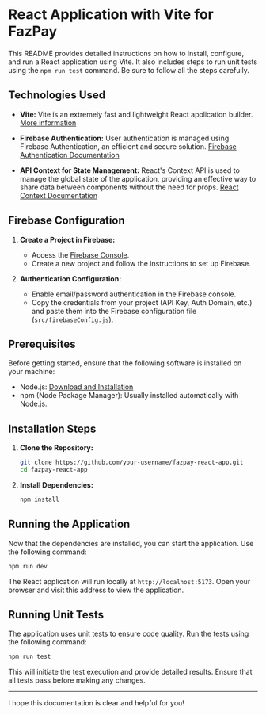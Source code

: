 # React Application with Vite for FazPay

This README provides detailed instructions on how to install, configure, and run a React application using Vite. It also includes steps to run unit tests using the `npm run test` command. Be sure to follow all the steps carefully.

## Technologies Used

- **Vite:** Vite is an extremely fast and lightweight React application builder. [More information](https://vitejs.dev/)

- **Firebase Authentication:** User authentication is managed using Firebase Authentication, an efficient and secure solution. [Firebase Authentication Documentation](https://firebase.google.com/docs/auth)

- **API Context for State Management:** React's Context API is used to manage the global state of the application, providing an effective way to share data between components without the need for props. [React Context Documentation](https://reactjs.org/docs/context.html)

## Firebase Configuration

1. **Create a Project in Firebase:**

   - Access the [Firebase Console](https://console.firebase.google.com/).
   - Create a new project and follow the instructions to set up Firebase.

2. **Authentication Configuration:**

   - Enable email/password authentication in the Firebase console.
   - Copy the credentials from your project (API Key, Auth Domain, etc.) and paste them into the Firebase configuration file (`src/firebaseConfig.js`).

## Prerequisites

Before getting started, ensure that the following software is installed on your machine:

- Node.js: [Download and Installation](https://nodejs.org/)
- npm (Node Package Manager): Usually installed automatically with Node.js.

## Installation Steps

1. **Clone the Repository:**

   ```bash
   git clone https://github.com/your-username/fazpay-react-app.git
   cd fazpay-react-app
   ```

2. **Install Dependencies:**

   ```bash
   npm install
   ```

## Running the Application

Now that the dependencies are installed, you can start the application. Use the following command:

```bash
npm run dev
```

The React application will run locally at `http://localhost:5173`. Open your browser and visit this address to view the application.

## Running Unit Tests

The application uses unit tests to ensure code quality. Run the tests using the following command:

```bash
npm run test
```

This will initiate the test execution and provide detailed results. Ensure that all tests pass before making any changes.

---

I hope this documentation is clear and helpful for you!
